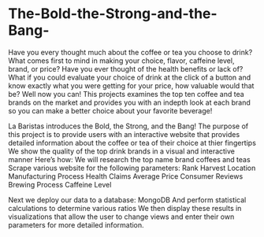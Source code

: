 # The-Bold-the-Strong-and-the-Bang-
Have you every thought much about the coffee or tea you choose to drink?
What comes first to mind in making your choice, flavor, caffeine level, brand, or price?
Have you ever thought of the health benefits or lack of?
What if you could evaluate your choice of drink at the click of a button and know exactly what you were getting for your price, how valuable would that be?
Well now you can!
This projects examines the top ten coffee and tea brands on the market and provides you with an indepth look at each brand so you can make a better choice about your favorite beverage!

La Baristas introduces the Bold, the Strong, and the Bang!
The purpose of this project is to provide users with an interactive website that provides detailed information about the coffee or tea of their choice at thier fingertips
We show the quality of the top drink brands in a visual and interactive manner
Here’s how:
We will research the top name brand coffees and teas
Scrape various website for the following parameters:
Rank
Harvest Location
Manufacturing Process
Health Claims
Average Price
Consumer Reviews
Brewing Process
Caffeine Level

Next we deploy our data to a database: MongoDB 
And perform statistical calculations to determine various ratios
We then display these results in visualizations that allow the user to change views and enter their own parameters for more detailed information.
